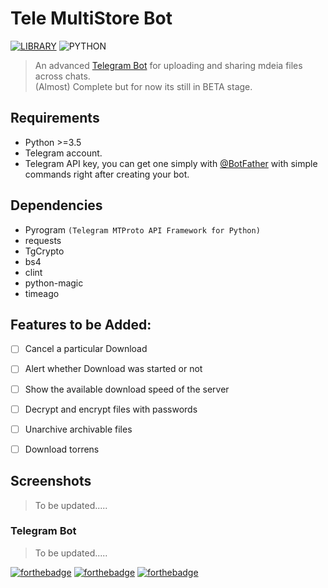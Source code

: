 
# Tele MultiStore Bot
[![LIBRARY](https://img.shields.io/badge/Pyrogram%20MtProto%20API-April%2005%2C%202019-36ade1.svg)](https://docs.pyrogram.ml)
![PYTHON](https://img.shields.io/badge/Python-%3E%3D3.4-8892bf.svg)


> An advanced [Telegram Bot](http://t.me/TeleMultiStoreBot) for uploading and sharing mdeia files across chats.    
> (Almost) Complete but for now its still in BETA stage.

Requirements
---------

* Python >=3.5
* Telegram account.
* Telegram API key, you can get one simply with [@BotFather](https://core.telegram.org/bots#botfather) with simple commands right after creating your bot.

Dependencies
---------
- Pyrogram `(Telegram MTProto API Framework for Python)`
- requests
- TgCrypto
- bs4
- clint
- python-magic
- timeago


## Features to be Added:

- [ ] Cancel a particular Download
- [ ] Alert whether Download was started or not
- [ ] Show the available download speed of the server
- [ ] Decrypt and encrypt files with passwords
- [ ] Unarchive archivable files
- [ ] Download torrens



## Screenshots

> To be updated.....


### Telegram Bot

> To be updated.....



[![forthebadge](https://forthebadge.com/images/badges/for-you.svg)](https://github.com/Bfaschat/TeleMultiStorebot)
[![forthebadge](https://forthebadge.com/images/badges/built-with-love.svg)](https://github.com/Bfaschat/TeleMultiStorebot)
[![forthebadge](https://forthebadge.com/images/badges/made-with-python.svg)](https://github.com/Bfaschat/TeleMultiStorebot) 

